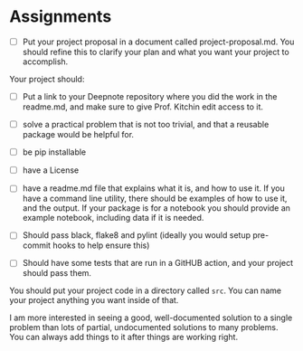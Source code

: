 # Assignments

-   [ ] Put your project proposal in a document called project-proposal.md. You
    should refine this to clarify your plan and what you want your project to
    accomplish.

Your project should:

-   [ ] Put a link to your Deepnote repository where you did the work in the
    readme.md, and make sure to give Prof. Kitchin edit access to it.
-   [ ] solve a practical problem that is not too trivial, and that a reusable
    package would be helpful for.
-   [ ] be pip installable
-   [ ] have a License
-   [ ] have a readme.md file that explains what it is, and how to use it. If you
    have a command line utility, there should be examples of how to use it, and
    the output. If your package is for a notebook you should provide an example
    notebook, including data if it is needed.
-   [ ] Should pass black, flake8 and pylint (ideally you would setup pre-commit
    hooks to help ensure this)
    
-   [ ] Should have some tests that are run in a GitHUB action, and your project
    should pass them.

You should put your project code in a directory called `src`. You can name your
project anything you want inside of that.

I am more interested in seeing a good, well-documented solution to a single
problem than lots of partial, undocumented solutions to many problems. You can
always add things to it after things are working right.